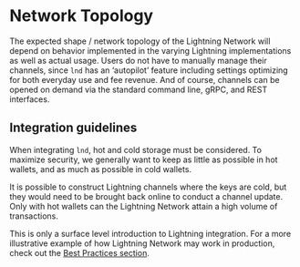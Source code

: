 # Network Topology

The expected shape / network topology of the Lightning Network will depend on behavior implemented in the varying Lightning implementations as well as actual usage. Users do not have to manually manage their channels, since `lnd` has an ‘autopilot’ feature including settings optimizing for both everyday use and fee revenue. And of course, channels can be opened on demand via the standard command line, gRPC, and REST interfaces.

## Integration guidelines

When integrating `lnd`, hot and cold storage must be considered. To maximize security, we generally want to keep as little as possible in hot wallets, and as much as possible in cold wallets.

It is possible to construct Lightning channels where the keys are cold, but they would need to be brought back online to conduct a channel update. Only with hot wallets can the Lightning Network attain a high volume of transactions.

This is only a surface level introduction to Lightning integration. For a more illustrative example of how Lightning Network may work in production, check out the [Best Practices section]().

